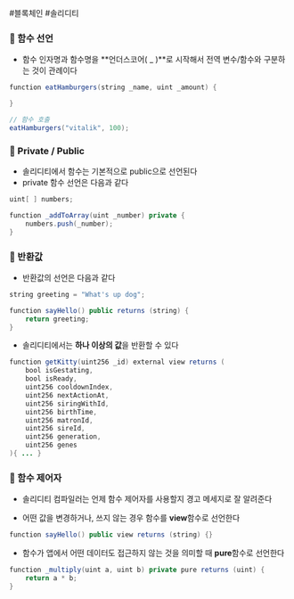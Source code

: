 #블록체인 #솔리디티 
### 📌 함수 선언
+ 함수 인자명과 함수명을 **언더스코어( _ )**로 시작해서 전역 변수/함수와 구분하는 것이 관례이다

``` Java
function eatHamburgers(string _name, uint _amount) { 

}

// 함수 호출
eatHamburgers("vitalik", 100);
```

### 📌 Private / Public
+ 솔리디티에서 함수는 기본적으로 public으로 선언된다
+ private 함수 선언은 다음과 같다

``` Java
uint[ ] numbers; 

function _addToArray(uint _number) private { 
	numbers.push(_number);
}
```

### 📌 반환값
+ 반환값의 선언은 다음과 같다
```Java
string greeting = "What's up dog";

function sayHello() public returns (string) {
	return greeting;
}
```

+ 솔리디티에서는 **하나 이상의 값**을 반환할 수 있다
```Java
function getKitty(uint256 _id) external view returns (  
    bool isGestating,  
    bool isReady,  
    uint256 cooldownIndex,  
    uint256 nextActionAt,  
    uint256 siringWithId,  
    uint256 birthTime,  
    uint256 matronId,  
    uint256 sireId,  
    uint256 generation,  
    uint256 genes  
){ ... }
```
### 📌 함수 제어자
+ 솔리디티 컴파일러는 언제 함수 제어자를 사용할지 경고 메세지로 잘 알려준다

+ 어떤 값을 변경하거나, 쓰지 않는 경우 함수를 **view**함수로 선언한다
```Java
function sayHello() public view returns (string) {}
```

+ 함수가 앱에서 어떤 데이터도 접근하지 않는 것을 의미할 때 **pure**함수로 선언한다
```Java
function _multiply(uint a, uint b) private pure returns (uint) {
	return a * b;
}
```